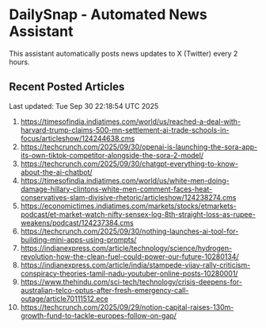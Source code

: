 # DailySnap - Automated News Assistant

This assistant automatically posts news updates to X (Twitter) every 2 hours.

## Recent Posted Articles

Last updated: Tue Sep 30 22:18:54 UTC 2025

1. https://timesofindia.indiatimes.com/world/us/reached-a-deal-with-harvard-trump-claims-500-mn-settlement-ai-trade-schools-in-focus/articleshow/124244638.cms
2. https://techcrunch.com/2025/09/30/openai-is-launching-the-sora-app-its-own-tiktok-competitor-alongside-the-sora-2-model/
3. https://techcrunch.com/2025/09/30/chatgpt-everything-to-know-about-the-ai-chatbot/
4. https://timesofindia.indiatimes.com/world/us/white-men-doing-damage-hillary-clintons-white-men-comment-faces-heat-conservatives-slam-divisive-rhetoric/articleshow/124238274.cms
5. https://economictimes.indiatimes.com/markets/stocks/etmarkets-podcast/et-market-watch-nifty-sensex-log-8th-straight-loss-as-rupee-weakens/podcast/124237384.cms
6. https://techcrunch.com/2025/09/30/nothing-launches-ai-tool-for-building-mini-apps-using-prompts/
7. https://indianexpress.com/article/technology/science/hydrogen-revolution-how-the-clean-fuel-could-power-our-future-10280134/
8. https://indianexpress.com/article/india/stampede-vijay-rally-criticism-conspiracy-theories-tamil-nadu-youtuber-online-posts-10280001/
9. https://www.thehindu.com/sci-tech/technology/crisis-deepens-for-australian-telco-optus-after-fresh-emergency-call-outage/article70111512.ece
10. https://techcrunch.com/2025/09/29/notion-capital-raises-130m-growth-fund-to-tackle-europes-follow-on-gap/
